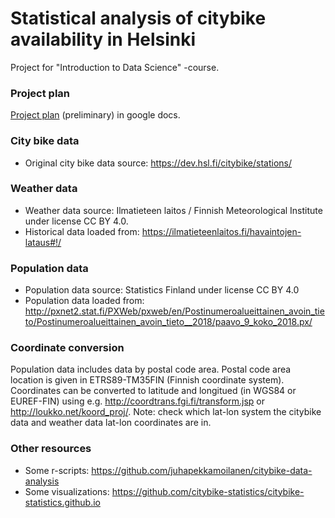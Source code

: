 # Statistical analysis of citybike availability in Helsinki

Project for "Introduction to Data Science" -course.

### Project plan
[Project plan](https://docs.google.com/document/d/1X3f5UQMo5cpXqYQnJM6-z-aw4sNIrAeuVKdYuzaYq7E/edit?usp=sharing) (preliminary) in google docs.

### City bike data
* Original city bike data source: https://dev.hsl.fi/citybike/stations/

### Weather data
* Weather data source: Ilmatieteen laitos / Finnish Meteorological Institute under license CC BY 4.0.
* Historical data loaded from: https://ilmatieteenlaitos.fi/havaintojen-lataus#!/

### Population data
* Population data source: Statistics Finland under license CC BY 4.0
* Population data loaded from: http://pxnet2.stat.fi/PXWeb/pxweb/en/Postinumeroalueittainen_avoin_tieto/Postinumeroalueittainen_avoin_tieto__2018/paavo_9_koko_2018.px/

### Coordinate conversion
Population data includes data by postal code area. Postal code area location is given in ETRS89-TM35FIN (Finnish coordinate system). Coordinates can be converted to latitude and longitued (in WGS84 or EUREF-FIN) using e.g. http://coordtrans.fgi.fi/transform.jsp or http://loukko.net/koord_proj/. Note: check which lat-lon system the citybike data and weather data lat-lon coordinates are in.

### Other resources
* Some r-scripts: https://github.com/juhapekkamoilanen/citybike-data-analysis
* Some visualizations: https://github.com/citybike-statistics/citybike-statistics.github.io
